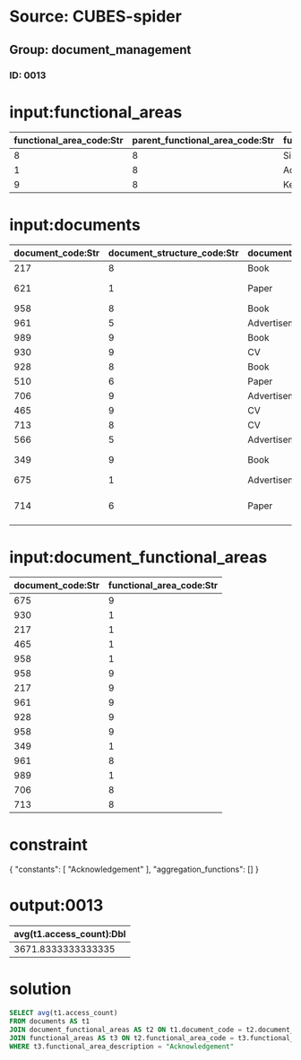 # Source: CUBES-spider
## Group: document_management
### ID: 0013

# input:functional_areas

| functional_area_code:Str | parent_functional_area_code:Str | functional_area_description:Str |
|---|---|---|
| 8 | 8 | Signature |
| 1 | 8 | Acknowledgement |
| 9 | 8 | Keep blank |

# input:documents

| document_code:Str | document_structure_code:Str | document_type_code:Str | access_count:Int | document_name:Str |
|---|---|---|---|---|
| 217 | 8 | Book | 1864 | Learning English |
| 621 | 1 | Paper | 8208 | Research about Art history |
| 958 | 8 | Book | 3769 | Learning Database |
| 961 | 5 | Advertisement | 6661 | Summer Sails |
| 989 | 9 | Book | 2910 | Learning Japanese |
| 930 | 9 | CV | 6345 | David CV |
| 928 | 8 | Book | 2045 | How to cook pasta |
| 510 | 6 | Paper | 3479 | Humanity: a fact |
| 706 | 9 | Advertisement | 8623 | Winter Sails |
| 465 | 9 | CV | 5924 | John CV |
| 713 | 8 | CV | 2294 | Joe CV |
| 566 | 5 | Advertisement | 3289 | Spring Sails |
| 349 | 9 | Book | 1219 | Life about Claude Monet |
| 675 | 1 | Advertisement | 7509 | Fall Sails |
| 714 | 6 | Paper | 9948 | Relationships between History and Arts |

# input:document_functional_areas

| document_code:Str | functional_area_code:Str |
|---|---|
| 675 | 9 |
| 930 | 1 |
| 217 | 1 |
| 465 | 1 |
| 958 | 1 |
| 958 | 9 |
| 217 | 9 |
| 961 | 9 |
| 928 | 9 |
| 958 | 9 |
| 349 | 1 |
| 961 | 8 |
| 989 | 1 |
| 706 | 8 |
| 713 | 8 |

# constraint

{
  "constants": [
    "Acknowledgement"
  ],
  "aggregation_functions": []
}

# output:0013

| avg(t1.access_count):Dbl |
|---|
| 3671.8333333333335 |

# solution

```sql
SELECT avg(t1.access_count)
FROM documents AS t1
JOIN document_functional_areas AS t2 ON t1.document_code = t2.document_code
JOIN functional_areas AS t3 ON t2.functional_area_code = t3.functional_area_code
WHERE t3.functional_area_description = "Acknowledgement"
```
